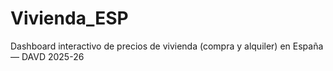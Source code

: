 # Vivienda_ESP
Dashboard interactivo de precios de vivienda (compra y alquiler) en España — DAVD 2025-26
